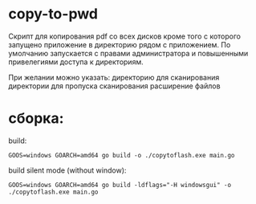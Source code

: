 # copy-to-pwd

Скрипт для копирования pdf со всех дисков кроме того с которого запущено приложение в директорию рядом с приложением.
По умолчанию запускается с правами администратора и повышенными привелегиями доступа к директориям.

При желании можно указать:
директорию для сканирования
директории для пропуска сканирования
расширение файлов

# сборка:

build:

  `GOOS=windows GOARCH=amd64 go build -o ./copytoflash.exe main.go`

build silent mode (without window):

  `GOOS=windows GOARCH=amd64 go build -ldflags="-H windowsgui" -o ./copytoflash.exe main.go`
